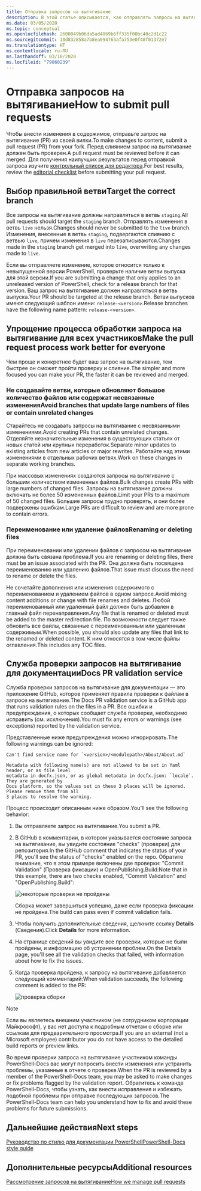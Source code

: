 ```yaml
---
title: Отправка запросов на вытягивание
description: В этой статье описывается, как отправлять запросы на вытягивание в репозиторий PowerShell-Docs.
ms.date: 03/05/2020
ms.topic: conceptual
ms.openlocfilehash: 2600049b06da5ad4869b6ff335f00bc40c2d1c22
ms.sourcegitcommit: 18d832858a7b8ea094763afa753e0f48f01372e7
ms.translationtype: HT
ms.contentlocale: ru-RU
ms.lasthandoff: 03/10/2020
ms.locfileid: "79060239"
---
```

# <a name="how-to-submit-pull-requests"></a><span data-ttu-id="d018f-103">Отправка запросов на вытягивание</span><span class="sxs-lookup"><span data-stu-id="d018f-103">How to submit pull requests</span></span>

<span data-ttu-id="d018f-104">Чтобы внести изменения в содержимое, отправьте запрос на вытягивание (PR) из своей вилки.</span><span class="sxs-lookup"><span data-stu-id="d018f-104">To make changes to content, submit a pull request (PR) from your fork.</span></span> <span data-ttu-id="d018f-105">Перед слиянием запрос на вытягивание должен быть проверен.</span><span class="sxs-lookup"><span data-stu-id="d018f-105">A pull request must be reviewed before it can merged.</span></span> <span data-ttu-id="d018f-106">Для получения наилучших результатов перед отправкой запроса изучите [контрольный список для редактора](editorial-checklist.md).</span><span class="sxs-lookup"><span data-stu-id="d018f-106">For best results, review the [editorial checklist](editorial-checklist.md) before submitting your pull request.</span></span>

## <a name="target-the-correct-branch"></a><span data-ttu-id="d018f-107">Выбор правильной ветви</span><span class="sxs-lookup"><span data-stu-id="d018f-107">Target the correct branch</span></span>

<span data-ttu-id="d018f-108">Все запросы на вытягивание должны направляться в ветвь `staging`.</span><span class="sxs-lookup"><span data-stu-id="d018f-108">All pull requests should target the `staging` branch.</span></span> <span data-ttu-id="d018f-109">Отправлять изменения в ветвь `live` нельзя.</span><span class="sxs-lookup"><span data-stu-id="d018f-109">Changes should never be submitted to the `live` branch.</span></span> <span data-ttu-id="d018f-110">Изменения, внесенные в ветвь `staging`, подвергаются слиянию с ветвью `live`, причем изменения в `live` перезаписываются.</span><span class="sxs-lookup"><span data-stu-id="d018f-110">Changes made in the `staging` branch get merged into `live`, overwriting any changes made to `live`.</span></span>

<span data-ttu-id="d018f-111">Если вы отправляете изменение, которое относится только к невыпущенной версии PowerShell, проверьте наличие ветви выпуска для этой версии.</span><span class="sxs-lookup"><span data-stu-id="d018f-111">If you are submitting a change that only applies to an unreleased version of PowerShell, check for a release branch for that version.</span></span> <span data-ttu-id="d018f-112">Ваш запрос на вытягивание должен направляться в ветвь выпуска.</span><span class="sxs-lookup"><span data-stu-id="d018f-112">Your PR should be targeted at the release branch.</span></span> <span data-ttu-id="d018f-113">Ветви выпусков имеют следующий шаблон имени: `release-<version>`.</span><span class="sxs-lookup"><span data-stu-id="d018f-113">Release branches have the following name pattern: `release-<version>`.</span></span>

## <a name="make-the-pull-request-process-work-better-for-everyone"></a><span data-ttu-id="d018f-114">Упрощение процесса обработки запроса на вытягивание для всех участников</span><span class="sxs-lookup"><span data-stu-id="d018f-114">Make the pull request process work better for everyone</span></span>

<span data-ttu-id="d018f-115">Чем проще и конкретнее будет ваш запрос на вытягивание, тем быстрее он сможет пройти проверку и слияние.</span><span class="sxs-lookup"><span data-stu-id="d018f-115">The simpler and more focused you can make your PR, the faster it can be reviewed and merged.</span></span>

### <a name="avoid-branches-that-update-large-numbers-of-files-or-contain-unrelated-changes"></a><span data-ttu-id="d018f-116">Не создавайте ветви, которые обновляют большое количество файлов или содержат несвязанные изменения</span><span class="sxs-lookup"><span data-stu-id="d018f-116">Avoid branches that update large numbers of files or contain unrelated changes</span></span>

<span data-ttu-id="d018f-117">Старайтесь не создавать запросы на вытягивание с несвязанными изменениями.</span><span class="sxs-lookup"><span data-stu-id="d018f-117">Avoid creating PRs that contain unrelated changes.</span></span> <span data-ttu-id="d018f-118">Отделяйте незначительные изменения в существующих статьях от новых статей или крупных переработок.</span><span class="sxs-lookup"><span data-stu-id="d018f-118">Separate minor updates to existing articles from new articles or major rewrites.</span></span> <span data-ttu-id="d018f-119">Работайте над этими изменениями в отдельных рабочих ветвях.</span><span class="sxs-lookup"><span data-stu-id="d018f-119">Work on these changes in separate working branches.</span></span>

<span data-ttu-id="d018f-120">При массовых изменениях создаются запросы на вытягивание с большим количеством измененных файлов.</span><span class="sxs-lookup"><span data-stu-id="d018f-120">Bulk changes create PRs with large numbers of changed files.</span></span> <span data-ttu-id="d018f-121">Запросы на вытягивание должны включать не более 50 измененных файлов.</span><span class="sxs-lookup"><span data-stu-id="d018f-121">Limit your PRs to a maximum of 50 changed files.</span></span> <span data-ttu-id="d018f-122">Большие запросы трудно проверять, и они более подвержены ошибкам.</span><span class="sxs-lookup"><span data-stu-id="d018f-122">Large PRs are difficult to review and are more prone to contain errors.</span></span>

### <a name="renaming-or-deleting-files"></a><span data-ttu-id="d018f-123">Переименование или удаление файлов</span><span class="sxs-lookup"><span data-stu-id="d018f-123">Renaming or deleting files</span></span>

<span data-ttu-id="d018f-124">При переименовании или удалении файлов с запросом на вытягивание должна быть связана проблема.</span><span class="sxs-lookup"><span data-stu-id="d018f-124">If you are renaming or deleting files, there must be an issue associated with the PR.</span></span> <span data-ttu-id="d018f-125">Она должна быть посвящена переименованию или удалению файлов.</span><span class="sxs-lookup"><span data-stu-id="d018f-125">That issue must discuss the need to rename or delete the files.</span></span>

<span data-ttu-id="d018f-126">Не сочетайте дополнения или изменения содержимого с переименованием и удалением файлов в одном запросе.</span><span class="sxs-lookup"><span data-stu-id="d018f-126">Avoid mixing content additions or change with file renames and deletes.</span></span> <span data-ttu-id="d018f-127">Любой переименованный или удаленный файл должен быть добавлен в главный файл перенаправления.</span><span class="sxs-lookup"><span data-stu-id="d018f-127">Any file that is renamed or deleted must be added to the master redirection file.</span></span> <span data-ttu-id="d018f-128">По возможности следует также обновить все файлы, связанные с переименованным или удаленным содержимым.</span><span class="sxs-lookup"><span data-stu-id="d018f-128">When possible, you should also update any files that link to the renamed or deleted content.</span></span> <span data-ttu-id="d018f-129">К ним относятся в том числе файлы оглавления.</span><span class="sxs-lookup"><span data-stu-id="d018f-129">This includes any TOC files.</span></span>

## <a name="docs-pr-validation-service"></a><span data-ttu-id="d018f-130">Служба проверки запросов на вытягивание для документации</span><span class="sxs-lookup"><span data-stu-id="d018f-130">Docs PR validation service</span></span>

<span data-ttu-id="d018f-131">Служба проверки запросов на вытягивание для документации — это приложение GitHub, которое применяет правила проверки к файлам в запросе на вытягивание.</span><span class="sxs-lookup"><span data-stu-id="d018f-131">The Docs PR validation service is a GitHub app that runs validation rules on the files in a PR.</span></span> <span data-ttu-id="d018f-132">Все ошибки и предупреждения, о которых сообщает служба проверки, необходимо исправить (см. исключения).</span><span class="sxs-lookup"><span data-stu-id="d018f-132">You must fix any errors or warnings (see exceptions) reported by the validation service.</span></span>

<span data-ttu-id="d018f-133">Представленные ниже предупреждения можно игнорировать.</span><span class="sxs-lookup"><span data-stu-id="d018f-133">The following warnings can be ignored:</span></span>

```
Can't find service name for `<version>/<modulepath>/About/About.md`
```

```
Metadata with following name(s) are not allowed to be set in Yaml header, or as file level
metadata in docfx.json, or as global metadata in docfx.json: `locale`. They are generated by
Docs platform, so the values set in these 3 places will be ignored. Please remove them from all
3 places to resolve the warning.
```

<span data-ttu-id="d018f-134">Процесс происходит описанным ниже образом.</span><span class="sxs-lookup"><span data-stu-id="d018f-134">You'll see the following behavior:</span></span>

1. <span data-ttu-id="d018f-135">Вы отправляете запрос на вытягивание.</span><span class="sxs-lookup"><span data-stu-id="d018f-135">You submit a PR.</span></span>
1. <span data-ttu-id="d018f-136">В GitHub в комментарии, в котором указывается состояние запроса на вытягивание, вы увидите состояние "checks" (проверки) для репозитория.</span><span class="sxs-lookup"><span data-stu-id="d018f-136">In the GitHub comment that indicates the status of your PR, you'll see the status of "checks" enabled on the repo.</span></span> <span data-ttu-id="d018f-137">Обратите внимание, что в этом примере включены две проверки: "Commit Validation" (Проверка фиксации) и OpenPublishing.Build:</span><span class="sxs-lookup"><span data-stu-id="d018f-137">Note that in this example, there are two checks enabled, "Commit Validation" and "OpenPublishing.Build":</span></span>

   ![некоторые проверки не пройдены](media/pull-requests/validation-failed.png)

   <span data-ttu-id="d018f-139">Сборка может завершиться успешно, даже если проверка фиксации не пройдена.</span><span class="sxs-lookup"><span data-stu-id="d018f-139">The build can pass even if commit validation fails.</span></span>

1. <span data-ttu-id="d018f-140">Чтобы получить дополнительные сведения, щелкните ссылку **Details** (Сведения).</span><span class="sxs-lookup"><span data-stu-id="d018f-140">Click **Details** for more information.</span></span>
1. <span data-ttu-id="d018f-141">На странице сведений вы увидите все проверки, которые не были пройдены, и информацию об устранении проблем.</span><span class="sxs-lookup"><span data-stu-id="d018f-141">On the Details page, you'll see all the validation checks that failed, with information about how to fix the issues.</span></span>
1. <span data-ttu-id="d018f-142">Когда проверка пройдена, к запросу на вытягивание добавляется следующий комментарий:</span><span class="sxs-lookup"><span data-stu-id="d018f-142">When validation succeeds, the following comment is added to the PR:</span></span>

   ![проверка сборки](media/pull-requests/build-validation.png)

> [!NOTE]
> <span data-ttu-id="d018f-144">Если вы являетесь внешним участником (не сотрудником корпорации Майкрософт), у вас нет доступа к подробным отчетам о сборке или ссылкам для предварительного просмотра.</span><span class="sxs-lookup"><span data-stu-id="d018f-144">If you are an external (not a Microsoft employee) contributor you do not have access to the detailed build reports or preview links.</span></span>

<span data-ttu-id="d018f-145">Во время проверки запроса на вытягивание участником команды PowerShell-Docs вас могут попросить внести изменения или устранить проблемы, указанные в отчете о проверке.</span><span class="sxs-lookup"><span data-stu-id="d018f-145">When the PR is reviewed by a member of the PowerShell-Docs team, you may be asked to make changes or fix problems flagged by the validation report.</span></span> <span data-ttu-id="d018f-146">Обратитесь к команде PowerShell-Docs, чтобы узнать, как внести исправления и избежать подобной проблемы при отправке последующих запросов.</span><span class="sxs-lookup"><span data-stu-id="d018f-146">The PowerShell-Docs team can help you understand how to fix and avoid these problems for future submissions.</span></span>

## <a name="next-steps"></a><span data-ttu-id="d018f-147">Дальнейшие действия</span><span class="sxs-lookup"><span data-stu-id="d018f-147">Next steps</span></span>

[<span data-ttu-id="d018f-148">Руководство по стилю для документации PowerShell</span><span class="sxs-lookup"><span data-stu-id="d018f-148">PowerShell-Docs style guide</span></span>](powershell-style-guide.md)

## <a name="additional-resources"></a><span data-ttu-id="d018f-149">Дополнительные ресурсы</span><span class="sxs-lookup"><span data-stu-id="d018f-149">Additional resources</span></span>

[<span data-ttu-id="d018f-150">Рассмотрение запросов на вытягивание</span><span class="sxs-lookup"><span data-stu-id="d018f-150">How we manage pull requests</span></span>](managing-pull-requests.md)
